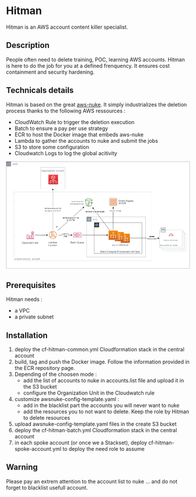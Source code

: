 # Hitman

Hitman is an AWS account content killer specialist.

## Description

People often need to delete training, POC, learning AWS accounts. Hitman is here to do the job for you at a defined frenquency.
It ensures cost containment and security hardening.

## Technicals details

Hitman is based on the great [aws-nuke](https://github.com/rebuy-de/aws-nuke).
It simply industrializes the deletion process thanks to the following AWS ressources :
- CloudWatch Rule to trigger the deletion execution
- Batch to ensure a pay per use strategy
- ECR to host the Docker image that embeds aws-nuke
- Lambda to gather the accounts to nuke and submit the jobs
- S3 to store some configuration
- Cloudwatch Logs to log the global acitivity

![Hitman Diagram](images/hitman-diagram.png)

## Prerequisites

Hitman needs :
- a VPC
- a private subnet

## Installation

1. deploy the cf-hitman-common.yml Cloudformation stack in the central account
2. build, tag and push the Docker image. Follow the information provided in the ECR repository page.
3. Depending of the choosen mode :
   - add the list of accounts to nuke in accounts.list file and upload it in the S3 bucket
   - configure the Organization Unit in the Cloudwatch rule
4. customize awsnuke-config-template.yaml :
   - add in the blacklist part the accounts you will never want to nuke
   - add the resources you to not want to delete. Keep the role by Hitman to delete resources
5. upload awsnuke-config-template.yaml files in the create S3 bucket
6. deploy the cf-hitman-batch.yml Cloudformation stack in the central account
7. in each spoke account (or once we a Stackset), deploy cf-hitman-spoke-account.yml to deploy the need role to assume

## Warning

Please pay an extrem attention to the account list to nuke ... and do not forget to blacklist usefull account.

